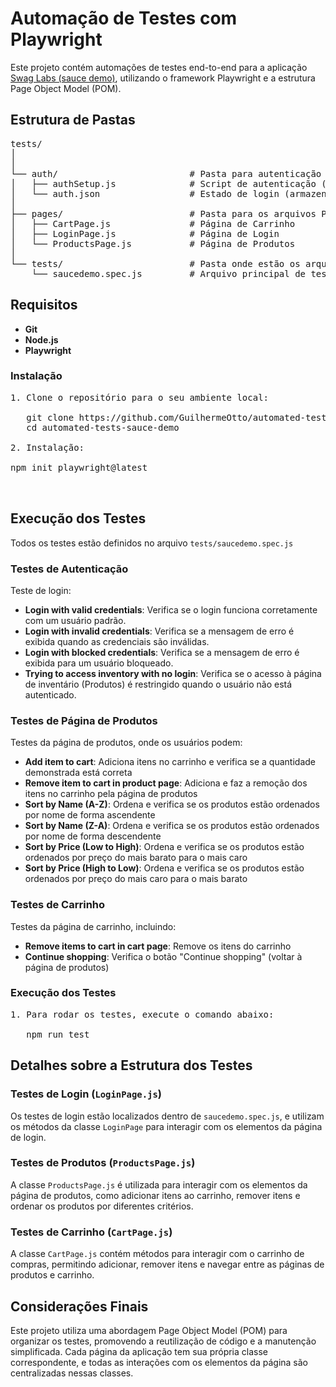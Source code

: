 # Automação de Testes com Playwright

<p>Este projeto contém automações de testes end-to-end para a aplicação <a href="https://www.saucedemo.com/" target="_blank">Swag Labs (sauce demo)</a>, utilizando o framework Playwright e a estrutura Page Object Model (POM).</p>

<h2>Estrutura de Pastas</h2>
<pre>
tests/
│
│
└── auth/                         # Pasta para autenticação
│   ├── authSetup.js              # Script de autenticação (configurações iniciais)
│   └── auth.json                 # Estado de login (armazenamento de estado)
│
├── pages/                        # Pasta para os arquivos Page Object
│   ├── CartPage.js               # Página de Carrinho
│   ├── LoginPage.js              # Página de Login
│   └── ProductsPage.js           # Página de Produtos
│
└── tests/                        # Pasta onde estão os arquivos de teste
    └── saucedemo.spec.js         # Arquivo principal de testes
</pre>

<h2>Requisitos</h2>
<ul>
  <li><strong>Git</strong></li>
  <li><strong>Node.js</strong></li>
  <li><strong>Playwright</strong></li>
</ul>

<h3>Instalação</h3>

<pre>
1. Clone o repositório para o seu ambiente local:

   git clone https://github.com/GuilhermeOtto/automated-tests-sauce-demo.git
   cd automated-tests-sauce-demo

2. Instalação:

npm init playwright@latest


</pre>

<h2>Execução dos Testes</h2>
<p>Todos os testes estão definidos no arquivo <code>tests/saucedemo.spec.js</code></p>

<h3>Testes de Autenticação</h3>

<p>Teste de login:</p>

<ul>
  <li><strong>Login with valid credentials</strong>: Verifica se o login funciona corretamente com um usuário padrão.</li>
  <li><strong>Login with invalid credentials</strong>: Verifica se a mensagem de erro é exibida quando as credenciais são inválidas.</li>
  <li><strong>Login with blocked credentials</strong>: Verifica se a mensagem de erro é exibida para um usuário bloqueado.</li>
  <li><strong>Trying to access inventory with no login</strong>: Verifica se o acesso à página de inventário (Produtos) é restringido quando o usuário não está autenticado.</li>
</ul>

<h3>Testes de Página de Produtos</h3>

<p>Testes da página de produtos, onde os usuários podem:</p>
<ul>
  <li><strong>Add item to cart</strong>: Adiciona itens no carrinho e verifica se a quantidade demonstrada está correta</li>
  <li><strong>Remove item to cart in product page</strong>: Adiciona e faz a remoção dos itens no carrinho pela página de produtos</li>
  <li><strong>Sort by Name (A-Z)</strong>: Ordena e verifica se os produtos estão ordenados por nome de forma ascendente</li>
  <li><strong>Sort by Name (Z-A)</strong>: Ordena e verifica se os produtos estão ordenados por nome de forma descendente</li>
  <li><strong>Sort by Price (Low to High)</strong>: Ordena e verifica se os produtos estão ordenados por preço do mais barato para o mais caro</li>
  <li><strong>Sort by Price (High to Low)</strong>: Ordena e verifica se os produtos estão ordenados por preço do mais caro para o mais barato</li>
</ul>

<h3>Testes de Carrinho</h3>

<p>Testes da página de carrinho, incluindo:</p>
<ul>
  <li><strong>Remove items to cart in cart page</strong>: Remove os itens do carrinho</li>
  <li><strong>Continue shopping</strong>: Verifica o botão "Continue shopping" (voltar à página de produtos)</li>
</ul>

<h3>Execução dos Testes</h3>

<pre>
1. Para rodar os testes, execute o comando abaixo:

   npm run test
</pre>

<h2>Detalhes sobre a Estrutura dos Testes</h2>

<h3>Testes de Login (<code>LoginPage.js</code>)</h3>

<p>Os testes de login estão localizados dentro de <code>saucedemo.spec.js</code>, e utilizam os métodos da classe <code>LoginPage</code> para interagir com os elementos da página de login.</p>

<h3>Testes de Produtos (<code>ProductsPage.js</code>)</h3>

<p>A classe <code>ProductsPage.js</code> é utilizada para interagir com os elementos da página de produtos, como adicionar itens ao carrinho, remover itens e ordenar os produtos por diferentes critérios.</p>

<h3>Testes de Carrinho (<code>CartPage.js</code>)</h3>

<p>A classe <code>CartPage.js</code> contém métodos para interagir com o carrinho de compras, permitindo adicionar, remover itens e navegar entre as páginas de produtos e carrinho.</p>

<h2>Considerações Finais</h2>

<p>Este projeto utiliza uma abordagem Page Object Model (POM) para organizar os testes, promovendo a reutilização de código e a manutenção simplificada. Cada página da aplicação tem sua própria classe correspondente, e todas as interações com os elementos da página são centralizadas nessas classes.</p>
